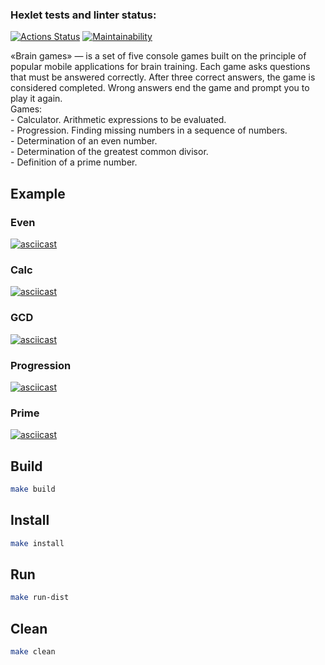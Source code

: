 ### Hexlet tests and linter status:
[![Actions Status](https://github.com/Vladimir-Serebrennikov/java-project-61/workflows/hexlet-check/badge.svg)](https://github.com/Vladimir-Serebrennikov/java-project-61/actions)
[![Maintainability](https://api.codeclimate.com/v1/badges/333b378ef27a838a3919/maintainability)](https://codeclimate.com/github/Vladimir-Serebrennikov/java-project-61/maintainability)

«Brain games» — is a set of five console games built on the principle of popular mobile applications for brain training. Each game asks questions that must be answered correctly. After three correct answers, the game is considered completed. Wrong answers end the game and prompt you to play it again.
<br/>
Games:
<br/>- Calculator. Arithmetic expressions to be evaluated.
<br/>- Progression. Finding missing numbers in a sequence of numbers.
<br/>- Determination of an even number.
<br/>- Determination of the greatest common divisor.
<br/>- Definition of a prime number.

## Example
### Even
[![asciicast](https://asciinema.org/a/iMdCzBV5jaUznrvngM9nmRQok.svg)](https://asciinema.org/a/iMdCzBV5jaUznrvngM9nmRQok)
### Calc
[![asciicast](https://asciinema.org/a/RQHWpWEm23II5vh09ewMPTeNV.svg)](https://asciinema.org/a/RQHWpWEm23II5vh09ewMPTeNV)
### GCD
[![asciicast](https://asciinema.org/a/ZeAtud0k0ttJsGzj8c5d7Rlo0.svg)](https://asciinema.org/a/ZeAtud0k0ttJsGzj8c5d7Rlo0)
### Progression
[![asciicast](https://asciinema.org/a/Ayfj2cr2NPo1F7MDTILdzZlxM.svg)](https://asciinema.org/a/Ayfj2cr2NPo1F7MDTILdzZlxM)
### Prime
[![asciicast](https://asciinema.org/a/PVgEtmd9GoPOKjriN7pljFjfQ.svg)](https://asciinema.org/a/PVgEtmd9GoPOKjriN7pljFjfQ)

## Build

```bash
make build
```

## Install

```bash
make install
```

## Run

```bash
make run-dist
```

## Clean

```bash
make clean
```
